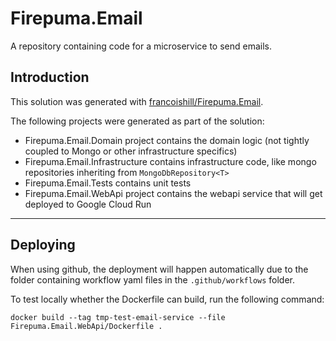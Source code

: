 ﻿# Firepuma.Email

A repository containing code for a microservice to send emails.

## Introduction

This solution was generated with [francoishill/Firepuma.Email](https://github.com/francoishill/Firepuma.Email).

The following projects were generated as part of the solution:

* Firepuma.Email.Domain project contains the domain logic (not tightly coupled to Mongo or other infrastructure specifics)
* Firepuma.Email.Infrastructure contains infrastructure code, like mongo repositories inheriting from `MongoDbRepository<T>`
* Firepuma.Email.Tests contains unit tests
* Firepuma.Email.WebApi project contains the webapi service that will get deployed to Google Cloud Run

---

## Deploying

When using github, the deployment will happen automatically due to the folder containing workflow yaml files in the `.github/workflows` folder.

To test locally whether the Dockerfile can build, run the following command:

```shell
docker build --tag tmp-test-email-service --file Firepuma.Email.WebApi/Dockerfile .
```